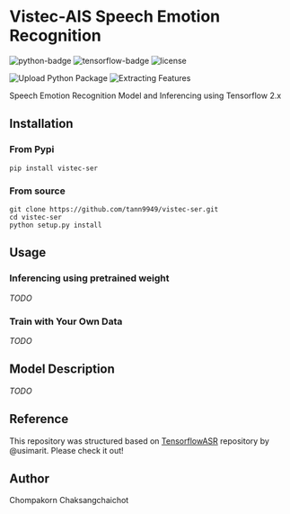 # Vistec-AIS Speech Emotion Recognition
![python-badge](https://img.shields.io/badge/python-%3E%3D3.6-blue?logo=python)
![tensorflow-badge](https://img.shields.io/badge/tensorflow-%3E%3D2.4.0-orange?logo=tensorflow)
![license](	https://img.shields.io/github/license/tann9949/vistec-ser)

![Upload Python Package](https://github.com/tann9949/vistec-ser/workflows/Upload%20Python%20Package/badge.svg)
![Extracting Features](https://github.com/tann9949/vistec-ser/workflows/Extracting%20Features/badge.svg)

Speech Emotion Recognition Model and Inferencing using Tensorflow 2.x

## Installation
### From Pypi
```shell
pip install vistec-ser
```

### From source
```shell
git clone https://github.com/tann9949/vistec-ser.git
cd vistec-ser
python setup.py install
```

## Usage
### Inferencing using pretrained weight
*TODO*

### Train with Your Own Data
*TODO*

## Model Description
*TODO*

## Reference
This repository was structured based on [TensorflowASR](https://github.com/TensorSpeech/TensorFlowASR) repository by
@usimarit. Please check it out!


## Author
Chompakorn Chaksangchaichot